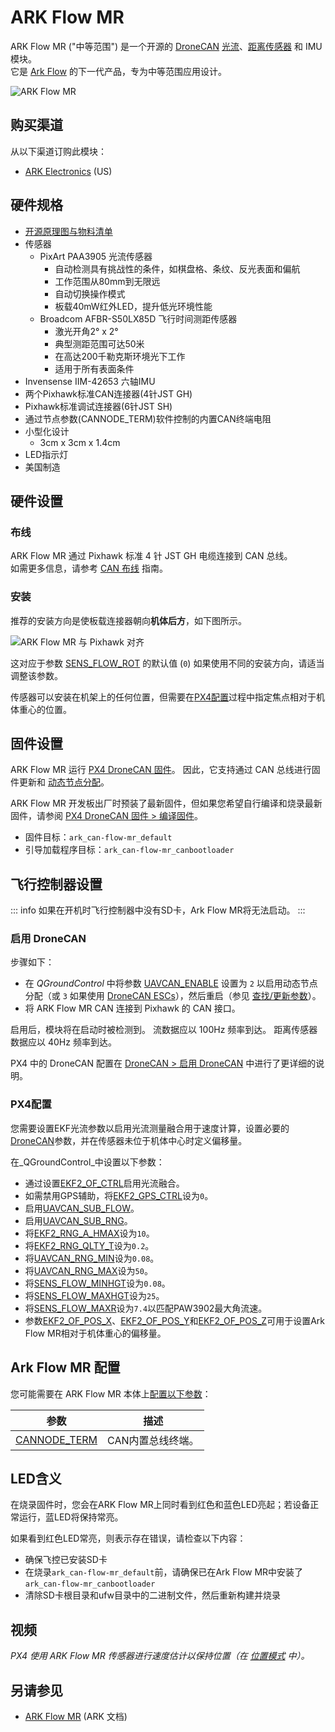

# ARK Flow MR

ARK Flow MR ("中等范围") 是一个开源的 [DroneCAN](index.md) [光流](../sensor/optical_flow.md)、[距离传感器](../sensor/rangefinders.md) 和 IMU 模块。  
它是 [Ark Flow](ark_flow.md) 的下一代产品，专为中等范围应用设计。

![ARK Flow MR](../../assets/hardware/sensors/optical_flow/ark_flow_mr.jpg)

## 购买渠道

从以下渠道订购此模块：

- [ARK Electronics](https://arkelectron.com/product/ark-flow-mr/) (US)

## 硬件规格

- [开源原理图与物料清单](https://github.com/ARK-Electronics/ARK_Flow_MR)
- 传感器
  - PixArt PAA3905 光流传感器
    - 自动检测具有挑战性的条件，如棋盘格、条纹、反光表面和偏航
    - 工作范围从80mm到无限远
    - 自动切换操作模式
    - 板载40mW红外LED，提升低光环境性能
  - Broadcom AFBR-S50LX85D 飞行时间测距传感器
    - 激光开角2° x 2°
    - 典型测距范围可达50米
    - 在高达200千勒克斯环境光下工作
    - 适用于所有表面条件
- Invensense IIM-42653 六轴IMU
- 两个Pixhawk标准CAN连接器(4针JST GH)
- Pixhawk标准调试连接器(6针JST SH)
- 通过节点参数(CANNODE_TERM)软件控制的内置CAN终端电阻
- 小型化设计
  - 3cm x 3cm x 1.4cm
- LED指示灯
- 美国制造

## 硬件设置

### 布线

ARK Flow MR 通过 Pixhawk 标准 4 针 JST GH 电缆连接到 CAN 总线。  
如需更多信息，请参考 [CAN 布线](../can/index.md#wiring) 指南。

### 安装

推荐的安装方向是使板载连接器朝向**机体后方**，如下图所示。

![ARK Flow MR 与 Pixhawk 对齐](../../assets/hardware/sensors/optical_flow/ark_flow_orientation.png)

这对应于参数 [SENS_FLOW_ROT](../advanced_config/parameter_reference.md#SENS_FLOW_ROT) 的默认值 (`0`)
如果使用不同的安装方向，请适当调整该参数。

传感器可以安装在机架上的任何位置，但需要在[PX4配置](#PX4配置)过程中指定焦点相对于机体重心的位置。

## 固件设置

ARK Flow MR 运行 [PX4 DroneCAN 固件](px4_cannode_fw.md)。
因此，它支持通过 CAN 总线进行固件更新和 [动态节点分配](index.md#node-id-allocation)。

ARK Flow MR 开发板出厂时预装了最新固件，但如果您希望自行编译和烧录最新固件，请参阅 [PX4 DroneCAN 固件 > 编译固件](px4_cannode_fw.md#building-the-firmware)。

- 固件目标：`ark_can-flow-mr_default`
- 引导加载程序目标：`ark_can-flow-mr_canbootloader`

## 飞行控制器设置

::: info
如果在开机时飞行控制器中没有SD卡，Ark Flow MR将无法启动。
:::

### 启用 DroneCAN


步骤如下：

- 在 _QGroundControl_ 中将参数 [UAVCAN_ENABLE](../advanced_config/parameter_reference.md#UAVCAN_ENABLE) 设置为 `2` 以启用动态节点分配（或 `3` 如果使用 [DroneCAN ESCs](../dronecan/escs.md)），然后重启（参见 [查找/更新参数](../advanced_config/parameters.md)）。
- 将 ARK Flow MR CAN 连接到 Pixhawk 的 CAN 接口。

启用后，模块将在启动时被检测到。
流数据应以 100Hz 频率到达。
距离传感器数据应以 40Hz 频率到达。

PX4 中的 DroneCAN 配置在 [DroneCAN > 启用 DroneCAN](../dronecan/index.md#enabling-dronecan) 中进行了更详细的说明。

### PX4配置

您需要设置EKF光流参数以启用光流测量融合用于速度计算，设置必要的[DroneCAN](index.md)参数，并在传感器未位于机体中心时定义偏移量。

在_QGroundControl_中设置以下参数：

- 通过设置[EKF2_OF_CTRL](../advanced_config/parameter_reference.md#EKF2_OF_CTRL)启用光流融合。
- 如需禁用GPS辅助，将[EKF2_GPS_CTRL](../advanced_config/parameter_reference.md#EKF2_GPS_CTRL)设为`0`。
- 启用[UAVCAN_SUB_FLOW](../advanced_config/parameter_reference.md#UAVCAN_SUB_FLOW)。
- 启用[UAVCAN_SUB_RNG](../advanced_config/parameter_reference.md#UAVCAN_SUB_RNG)。
- 将[EKF2_RNG_A_HMAX](../advanced_config/parameter_reference.md#EKF2_RNG_A_HMAX)设为`10`。
- 将[EKF2_RNG_QLTY_T](../advanced_config/parameter_reference.md#EKF2_RNG_QLTY_T)设为`0.2`。
- 将[UAVCAN_RNG_MIN](../advanced_config/parameter_reference.md#UAVCAN_RNG_MIN)设为`0.08`。
- 将[UAVCAN_RNG_MAX](../advanced_config/parameter_reference.md#UAVCAN_RNG_MAX)设为`50`。
- 将[SENS_FLOW_MINHGT](../advanced_config/parameter_reference.md#SENS_FLOW_MINHGT)设为`0.08`。
- 将[SENS_FLOW_MAXHGT](../advanced_config/parameter_reference.md#SENS_FLOW_MAXHGT)设为`25`。
- 将[SENS_FLOW_MAXR](../advanced_config/parameter_reference.md#SENS_FLOW_MAXR)设为`7.4`以匹配PAW3902最大角流速。
- 参数[EKF2_OF_POS_X](../advanced_config/parameter_reference.md#EKF2_OF_POS_X)、[EKF2_OF_POS_Y](../advanced_config/parameter_reference.md#EKF2_OF_POS_Y)和[EKF2_OF_POS_Z](../advanced_config/parameter_reference.md#EKF2_OF_POS_Z)可用于设置Ark Flow MR相对于机体重心的偏移量。

## Ark Flow MR 配置

您可能需要在 ARK Flow MR 本体上[配置以下参数](../dronecan/index.md#qgc-cannode-parameter-configuration)：

| 参数                                                                                       | 描述                   |
| ----------------------------------------------------------------------------------------------- | ----------------------------- |
| <a id="CANNODE_TERM"></a>[CANNODE_TERM](../advanced_config/parameter_reference.md#CANNODE_TERM) | CAN内置总线终端。           |

## LED含义

在烧录固件时，您会在ARK Flow MR上同时看到红色和蓝色LED亮起；若设备正常运行，蓝LED将保持常亮。

如果看到红色LED常亮，则表示存在错误，请检查以下内容：

- 确保飞控已安装SD卡
- 在烧录`ark_can-flow-mr_default`前，请确保已在Ark Flow MR中安装了`ark_can-flow-mr_canbootloader`
- 清除SD卡根目录和ufw目录中的二进制文件，然后重新构建并烧录

## 视频

<lite-youtube videoid="SAbRe1fi7bU" params="list=PLUepQApgwSozmwhOo-dXnN33i2nBEl1c0" title="ARK Flow Indoor Position Hold x64"/>

<!-- ARK Flow MR with PX4 Optical Flow Position Hold: 20210605 -->

_PX4 使用 ARK Flow MR 传感器进行速度估计以保持位置（在 [位置模式](../flight_modes_mc/position.md) 中）。_

## 另请参见

- [ARK Flow MR](https://arkelectron.gitbook.io/ark-documentation/sensors/ark-flow-mr) (ARK 文档)